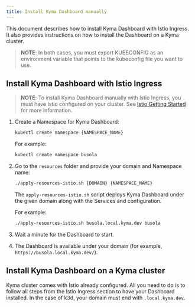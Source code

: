 ```yaml
---
title: Install Kyma Dashboard manually
---
```


This document describes how to install Kyma Dashboard with Istio Ingress. It also provides instructions on how to install the Dashboard on a Kyma cluster.

> **NOTE**: In both cases, you must export KUBECONFIG as an environment variable that points to the kubeconfig file you want to use.

## Install Kyma Dashboard with Istio Ingress

> **NOTE**: To install Kyma Dashboard manually with Istio Ingress, you must have Istio configured on your cluster. See [Istio Getting Started](https://istio.io/latest/docs/setup/getting-started/) for more information.

1. Create a Namespace for Kyma Dashboard:

   ```bash
   kubectl create namespace {NAMESPACE_NAME}
   ```

   For example:

   ```bash
   kubectl create namespace busola
   ```

2. Go to the `resources` folder and provide your domain and Namespace name:

   ```bash
   ./apply-resources-istio.sh {DOMAIN} {NAMESPACE_NAME}
   ```

   The `apply-resources-istio.sh` script deploys Kyma Dashboard under the given domain along with the Services and configuration.

   For example:

   ```bash
   ./apply-resources-istio.sh busola.local.kyma.dev busola
   ```

3. Wait a minute for the Dashboard to start.
4. The Dashboard is available under your domain (for example, `https://busola.local.kyma.dev/`).

## Install Kyma Dashboard on a Kyma cluster

Kyma cluster comes with Istio already configured. All you need to do is to follow all steps from the Istio Ingress section to have your Dashboard installed.
In the case of k3d, your domain must end with `.local.kyma.dev`.
